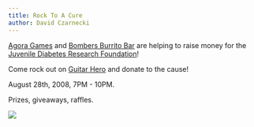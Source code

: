 ```yaml
---
title: Rock To A Cure
author: David Czarnecki
---
```

[Agora Games](http://www.agoragames.com) and [Bombers Burrito Bar](http://www.bombersburritobar.com) are helping to raise money for the [Juvenile Diabetes Research Foundation](http://www.jdrf.org/)!

 Come rock out on [Guitar Hero](http://community.guitarhero.com/) and donate to the cause!

 August 28th, 2008, 7PM - 10PM.

 Prizes, giveaways, raffles.

 ![](uploads/2008/08/bombers-large.png)

